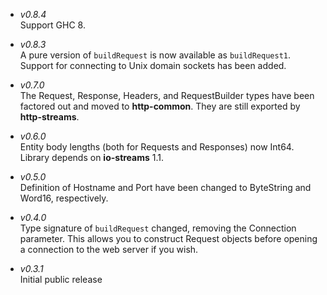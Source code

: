 * _v0.8.4_  
	Support GHC 8.

* _v0.8.3_  
	A pure version of `buildRequest` is now available as `buildRequest1`.
	Support for connecting to Unix domain sockets has been added.

* _v0.7.0_  
	The Request, Response, Headers, and RequestBuilder types have been
	factored out and moved to **http-common**. They are still exported
	by **http-streams**.

* _v0.6.0_  
	Entity body lengths (both for Requests and Responses) now Int64.
	Library depends on **io-streams** 1.1.

* _v0.5.0_  
	Definition of Hostname and Port have been changed to ByteString
	and Word16, respectively.

* _v0.4.0_  
	Type signature of `buildRequest` changed, removing the Connection
	parameter. This allows you to construct Request objects before
	opening a connection to the web server if you wish.

* _v0.3.1_  
	Initial public release
